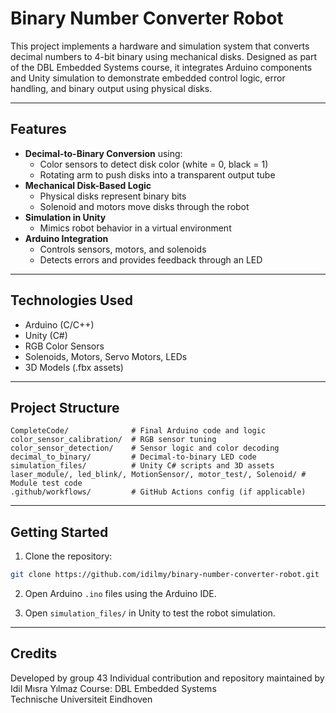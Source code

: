 # Binary Number Converter Robot

This project implements a hardware and simulation system that converts decimal numbers to 4-bit binary using mechanical disks.
Designed as part of the DBL Embedded Systems course, it integrates Arduino components and Unity simulation to demonstrate embedded control logic, error handling, and binary output using physical disks.

---

## Features

- **Decimal-to-Binary Conversion** using:
  - Color sensors to detect disk color (white = 0, black = 1)
  - Rotating arm to push disks into a transparent output tube
- **Mechanical Disk-Based Logic**
  - Physical disks represent binary bits 
  - Solenoid and motors move disks through the robot
- **Simulation in Unity**
  - Mimics robot behavior in a virtual environment
- **Arduino Integration**
  - Controls sensors, motors, and solenoids
  - Detects errors and provides feedback through an LED

---

## Technologies Used

- Arduino (C/C++)
- Unity (C#)
- RGB Color Sensors
- Solenoids, Motors, Servo Motors, LEDs
- 3D Models (.fbx assets)

---

## Project Structure

```
CompleteCode/              # Final Arduino code and logic
color_sensor_calibration/  # RGB sensor tuning
color_sensor_detection/    # Sensor logic and color decoding
decimal_to_binary/         # Decimal-to-binary LED code
simulation_files/          # Unity C# scripts and 3D assets
laser_module/, led_blink/, MotionSensor/, motor_test/, Solenoid/ # Module test code
.github/workflows/         # GitHub Actions config (if applicable)
```

---

## Getting Started

1. Clone the repository:

```bash
git clone https://github.com/idilmy/binary-number-converter-robot.git
```

2. Open Arduino `.ino` files using the Arduino IDE.

3. Open `simulation_files/` in Unity to test the robot simulation.

---

## Credits

Developed by group 43 
Individual contribution and repository maintained by Idil Mısra Yılmaz
Course: DBL Embedded Systems  
Technische Universiteit Eindhoven
